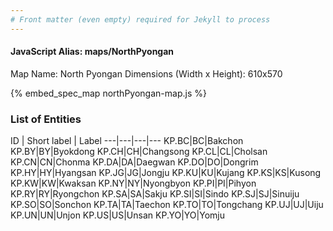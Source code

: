 ```yaml
---
# Front matter (even empty) required for Jekyll to process
---
```


#### JavaScript Alias: maps/NorthPyongan

Map Name: North Pyongan
Dimensions (Width x Height): 610x570



{% embed_spec_map northPyongan-map.js %}

### List of Entities

ID | Short label | Label
---|---|---|---
KP.BC|BC|Bakchon
KP.BY|BY|Byokdong
KP.CH|CH|Changsong
KP.CL|CL|Cholsan
KP.CN|CN|Chonma
KP.DA|DA|Daegwan
KP.DO|DO|Dongrim
KP.HY|HY|Hyangsan
KP.JG|JG|Jongju
KP.KU|KU|Kujang
KP.KS|KS|Kusong
KP.KW|KW|Kwaksan
KP.NY|NY|Nyongbyon
KP.PI|PI|Pihyon
KP.RY|RY|Ryongchon
KP.SA|SA|Sakju
KP.SI|SI|Sindo
KP.SJ|SJ|Sinuiju
KP.SO|SO|Sonchon
KP.TA|TA|Taechon
KP.TO|TO|Tongchang
KP.UJ|UJ|Uiju
KP.UN|UN|Unjon
KP.US|US|Unsan
KP.YO|YO|Yomju